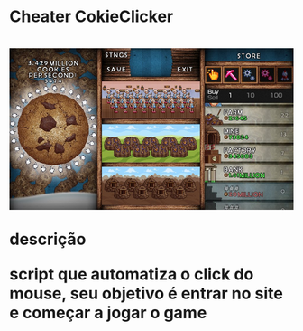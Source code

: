 <h1>Cheater CokieClicker<h1>
<img src='.github/01.jpg.crdownload'>

descrição
<p>script que automatiza o click do mouse, seu objetivo é entrar no site e começar a jogar o game</p>
